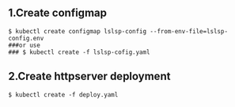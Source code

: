 ## 1.Create configmap

```shell
$ kubectl create configmap lslsp-config --from-env-file=lslsp-config.env
###or use 
### $ kubectl create -f lslsp-cofig.yaml
```
## 2.Create httpserver deployment

```shell
$ kubectl create -f deploy.yaml
```

